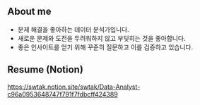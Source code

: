 ## About me
- 문제 해결을 좋아하는 데이터 분석가입니다.
- 새로운 문제와 도전을 두려워하지 않고 부딪히는 것을 좋아합니다.
- 좋은 인사이트를 얻기 위해 꾸준히 질문하고 이를 검증하고 있습니다.

## Resume (Notion)
https://swtak.notion.site/swtak/Data-Analyst-c96a0953648747f791f7fdbcff424389
